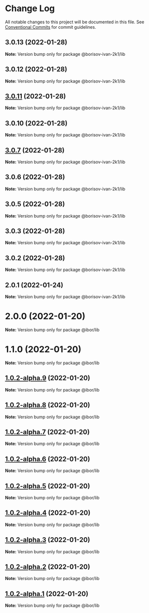 # Change Log

All notable changes to this project will be documented in this file.
See [Conventional Commits](https://conventionalcommits.org) for commit guidelines.

## 3.0.13 (2022-01-28)

**Note:** Version bump only for package @borisov-ivan-2k1/lib





## 3.0.12 (2022-01-28)

**Note:** Version bump only for package @borisov-ivan-2k1/lib





## [3.0.11](https://github.com/borisov-ivan-2k1/LernaTest/compare/@borisov-ivan-2k1/lib@3.0.10...@borisov-ivan-2k1/lib@3.0.11) (2022-01-28)

**Note:** Version bump only for package @borisov-ivan-2k1/lib





## 3.0.10 (2022-01-28)

**Note:** Version bump only for package @borisov-ivan-2k1/lib





## [3.0.7](https://github.com/borisov-ivan-2k1/LernaTest/compare/@borisov-ivan-2k1/lib@3.0.6...@borisov-ivan-2k1/lib@3.0.7) (2022-01-28)

**Note:** Version bump only for package @borisov-ivan-2k1/lib





## 3.0.6 (2022-01-28)

**Note:** Version bump only for package @borisov-ivan-2k1/lib





## 3.0.5 (2022-01-28)

**Note:** Version bump only for package @borisov-ivan-2k1/lib





## 3.0.3 (2022-01-28)

**Note:** Version bump only for package @borisov-ivan-2k1/lib





## 3.0.2 (2022-01-28)

**Note:** Version bump only for package @borisov-ivan-2k1/lib





## 2.0.1 (2022-01-24)

**Note:** Version bump only for package @borisov-ivan-2k1/lib





# 2.0.0 (2022-01-20)

**Note:** Version bump only for package @ibor/lib





# 1.1.0 (2022-01-20)

**Note:** Version bump only for package @ibor/lib





## [1.0.2-alpha.9](https://github.com/borisov-ivan-2k1/LernaTest/compare/@ibor/lib@1.0.2-alpha.8...@ibor/lib@1.0.2-alpha.9) (2022-01-20)

**Note:** Version bump only for package @ibor/lib





## [1.0.2-alpha.8](https://github.com/borisov-ivan-2k1/LernaTest/compare/@ibor/lib@1.0.2-alpha.7...@ibor/lib@1.0.2-alpha.8) (2022-01-20)

**Note:** Version bump only for package @ibor/lib





## [1.0.2-alpha.7](https://github.com/borisov-ivan-2k1/LernaTest/compare/@ibor/lib@1.0.2-alpha.6...@ibor/lib@1.0.2-alpha.7) (2022-01-20)

**Note:** Version bump only for package @ibor/lib





## [1.0.2-alpha.6](https://github.com/borisov-ivan-2k1/LernaTest/compare/@ibor/lib@1.0.2-alpha.5...@ibor/lib@1.0.2-alpha.6) (2022-01-20)

**Note:** Version bump only for package @ibor/lib





## [1.0.2-alpha.5](https://github.com/borisov-ivan-2k1/LernaTest/compare/@ibor/lib@1.0.2-alpha.4...@ibor/lib@1.0.2-alpha.5) (2022-01-20)

**Note:** Version bump only for package @ibor/lib





## [1.0.2-alpha.4](https://github.com/borisov-ivan-2k1/LernaTest/compare/@ibor/lib@1.0.2-alpha.3...@ibor/lib@1.0.2-alpha.4) (2022-01-20)

**Note:** Version bump only for package @ibor/lib





## [1.0.2-alpha.3](https://github.com/borisov-ivan-2k1/LernaTest/compare/@ibor/lib@1.0.2-alpha.2...@ibor/lib@1.0.2-alpha.3) (2022-01-20)

**Note:** Version bump only for package @ibor/lib





## [1.0.2-alpha.2](https://github.com/borisov-ivan-2k1/LernaTest/compare/@ibor/lib@1.0.2-alpha.1...@ibor/lib@1.0.2-alpha.2) (2022-01-20)

**Note:** Version bump only for package @ibor/lib





## [1.0.2-alpha.1](https://github.com/borisov-ivan-2k1/LernaTest/compare/@ibor/lib@1.0.2-alpha.0...@ibor/lib@1.0.2-alpha.1) (2022-01-20)

**Note:** Version bump only for package @ibor/lib
